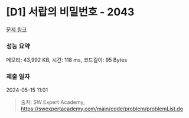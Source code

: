 # [D1] 서랍의 비밀번호 - 2043 

[문제 링크](https://swexpertacademy.com/main/code/problem/problemDetail.do?contestProbId=AV5QJ_8KAx8DFAUq) 

### 성능 요약

메모리: 43,992 KB, 시간: 118 ms, 코드길이: 95 Bytes

### 제출 일자

2024-05-15 11:01



> 출처: SW Expert Academy, https://swexpertacademy.com/main/code/problem/problemList.do